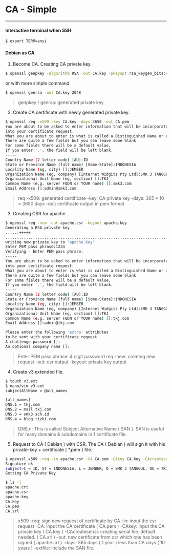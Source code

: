 # CA - Simple
---

#### Interactive terminal when SSH
```bash
$ export TERM=ansi
```

#### Debian as CA
1. Become CA. Creating CA private key.
```bash
$ openssl genpkey -algorithm RSA -out CA.key -pkeyopt rsa_keygen_bits:4096
```
or with more simple command.
```bash
$ openssl genrsa -out CA.key 2048
```

> genpkey / genrsa: generated private key

2. Create CA certificate with newly generated private key.
```bash
$ openssl req -x509 -key CA.key -days 3650 -out CA.pem
You are about to be asked to enter information that will be incorporated
into your certificate request.
What you are about to enter is what is called a Distinguished Name or a DN.
There are quite a few fields but you can leave some blank
For some fields there will be a default value,
If you enter '.', the field will be left blank.
-----
Country Name (2 letter code) [AU]:ID
State or Province Name (full name) [Some-State]:INDONESIA
Locality Name (eg, city) []:JEMBER
Organization Name (eg, company) [Internet Widgits Pty Ltd]:SMK 3 TANGGUL
Organizational Unit Name (eg, section) []:TKJ
Common Name (e.g. server FQDN or YOUR name) []:smk3.com
Email Address []:admin@smk3.com
```

> req -x509: generated certificate
> -key: CA private key
> -days: 365 * 10 = 3650 days
> -out: certificate output in pem format

3. Creating CSR for apache.
```bash
$ openssl req -new -out apache.csr -keyout apache.key
Generating a RSA private key
......+++++
..............................................................................................+++++
writing new private key to 'apache.key'
Enter PEM pass phrase:1234
Verifying - Enter PEM pass phrase:
-----
You are about to be asked to enter information that will be incorporated
into your certificate request.
What you are about to enter is what is called a Distinguished Name or a DN.
There are quite a few fields but you can leave some blank
For some fields there will be a default value,
If you enter '.', the field will be left blank.
-----
Country Name (2 letter code) [AU]:ID
State or Province Name (full name) [Some-State]:INDONESIA
Locality Name (eg, city) []:JEMBER
Organization Name (eg, company) [Internet Widgits Pty Ltd]:SMK 3 TANGGUL
Organizational Unit Name (eg, section) []:TKJ
Common Name (e.g. server FQDN or YOUR name) []:tkj.com
Email Address []:admin@tkj.com

Please enter the following 'extra' attributes
to be sent with your certificate request
A challenge password []:
An optional company name []:
```

> Enter PEM pass phrase: 4 digit password
> req -new: creating new request
> -out: csr output
> -keyout: private key output

4. Create v3 extended file.
```bash
$ touch v3.ext
$ nano/vim v3.ext
subjectAltName = @alt_names

[alt_names]
DNS.1 = tkj.com
DNS.2 = mail.tkj.com
DNS.3 = smk3.sch.id
DNS.4 = blog.rizki.com
```

> DNS.n: This is called Subject Alternative Name ( SAN ).
> SAN is useful for many domains & subdomains in 1 certificate file.

5. Request to CA ( Debian ) with CSR. The CA ( Debian ) will sign it with his private-key + certificate ( *.pem ) file.
```bash
$ openssl x509 -req -in apache.csr -CA CA.pem -CAkey CA.key -CAcreateserial -out apache.crt -days 365 -extfile v3.ext
Signature ok
subject=C = ID, ST = INDONESIA, L = JEMBER, O = SMK 3 TANGGUL, OU = TKJ, CN = *.tkj.com, emailAddress = admin@tkj.com
Getting CA Private Key

$ ls -l
apache.crt
apache.csr
apache.key
CA.key
CA.pem
CA.srl
```

> x509 -req: sign new request of certificate by CA
> -in: input the csr request
> -CA: input the CA certificate ( CA.pem )
> -CAkey: input the CA private key ( CA.key )
> -CAcreateserial: creating serial file. default needed. ( CA.srl )
> -out: new certificate from csr which one has been signed ( apache.crt )
> -days: 365 days ( 1 year ) less than CA days ( 10 years )
> -extfile: include the SAN file.